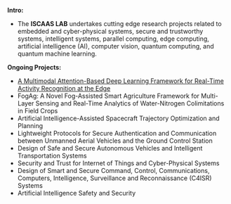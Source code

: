 **Intro:**
-  The **ISCAAS LAB** undertakes cutting edge research projects related to embedded and cyber-physical systems, secure and trustworthy systems, intelligent systems, parallel computing, edge computing, artificial intelligence (AI), computer vision, quantum computing, and quantum machine learning.
<!--
- 👀 I’m interested in ...
- 🌱 I’m currently learning ...
- 💞️ I’m looking to collaborate on ...
- 📫 How to reach me ...
- 😄 Pronouns: ...
- ⚡ Fun fact: ... -->

**Ongoing Projects:**
- [A Multimodal Attention-Based Deep Learning Framework for Real-Time Activity Recognition at the Edge](https://people.cs.ksu.edu/~amunir/lab/AFOSR-MultimodalActivityRecognitionProject.html)
- FogAg: A Novel Fog-Assisted Smart Agriculture Framework for Multi-Layer Sensing and Real-Time Analytics of Water-Nitrogen Colimitations in Field Crops
- Artificial Intelligence-Assisted Spacecraft Trajectory Optimization and Planning
- Lightweight Protocols for Secure Authentication and Communication between Unmanned Aerial Vehicles and the Ground Control Station
- Design of Safe and Secure Autonomous Vehicles and Intelligent Transportation Systems
- Security and Trust for Internet of Things and Cyber-Physical Systems
- Design of Smart and Secure Command, Control, Communications, Computers, Intelligence, Surveillance and Reconnaissance (C4ISR) Systems
- Artificial Intelligence Safety and Security
  
<!---
iscaas/iscaas is a ✨ special ✨ repository because its `README.md` (this file) appears on your GitHub profile.
You can click the Preview link to take a look at your changes.
--->
